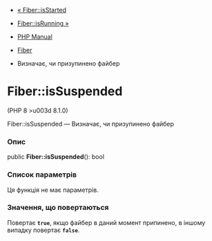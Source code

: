 - [« Fiber::isStarted](fiber.isstarted.md)
- [Fiber::isRunning »](fiber.isrunning.md)

- [PHP Manual](index.md)
- [Fiber](class.fiber.md)
- Визначає, чи призупинено файбер

# Fiber::isSuspended

(PHP 8 \>u003d 8.1.0)

Fiber::isSuspended — Визначає, чи призупинено файбер

### Опис

public **Fiber::isSuspended**(): bool

### Список параметрів

Ця функція не має параметрів.

### Значення, що повертаються

Повертає **`true`**, якщо файбер в даний момент припинено,
в іншому випадку повертає **`false`**.
